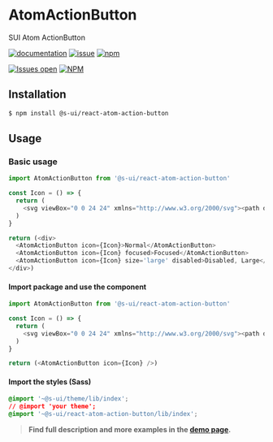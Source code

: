 # AtomActionButton

SUI Atom ActionButton

[![documentation](https://img.shields.io/badge/read%20the%20doc-black?logo=readthedocs)](https://sui-components.vercel.app/workbench/atom/actionButton/)
[![issue](https://img.shields.io/badge/report%20a%20bug-black?logo=openbugbounty&logoColor=red)](https://github.com/SUI-Components/sui-components/issues/new?&projects=4&template=bug-report.yml&assignees=&template=report-a-bug.yml&title=🪲+&labels=bug,component,atom,actionButton)
[![npm](https://img.shields.io/npm/dt/%40s-ui/react-atom-action-button?logo=npm&labelColor=black)](https://www.npmjs.com/package/@s-ui/react-atom-action-button)

[![Issues open](https://img.shields.io/github/issues-search/SUI-Components/sui-components?query=is%3Aopen%20label%3Acomponent%20label%3AactionButton&logo=openbugbounty&logoColor=red&label=issues%20open&color=red)](https://github.com/SUI-Components/sui-components/issues?q=is%3Aopen+label%3Acomponent+label%3AactionButton)
[![NPM](https://img.shields.io/npm/l/%40s-ui%2Freact-atom-action-button)](https://github.com/SUI-Components/sui-components/blob/main/components/atom/actionButton/LICENSE.md)

## Installation

```sh
$ npm install @s-ui/react-atom-action-button
```

## Usage

### Basic usage

```js
import AtomActionButton from '@s-ui/react-atom-action-button'

const Icon = () => {
  return (
    <svg viewBox="0 0 24 24" xmlns="http://www.w3.org/2000/svg"><path d="m6.3506 6.3506 2.649 2.649h-6v-6l1.938 1.938c1.842-1.849 4.347-2.938 7.062-2.938 5.515 0 10 4.486 10 10h-2c0-4.411-3.588-8-8-8-2.172 0-4.176.872-5.649 2.351zm11.2988 11.2988-2.649-2.649h6v6l-1.938-1.939c-1.842 1.85-4.347 2.939-7.062 2.939-5.515 0-10-4.486-10-10h2c0 4.411 3.588 8 8 8 2.172 0 4.176-.872 5.649-2.351z" /></svg>
  )
}

return (<div>
  <AtomActionButton icon={Icon}>Normal</AtomActionButton>
  <AtomActionButton icon={Icon} focused>Focused</AtomActionButton>
  <AtomActionButton icon={Icon} size='large' disabled>Disabled, Large</AtomActionButton>
</div>)

```

#### Import package and use the component

```js
import AtomActionButton from '@s-ui/react-atom-action-button'

const Icon = () => {
  return (
    <svg viewBox="0 0 24 24" xmlns="http://www.w3.org/2000/svg"><path d="m6.3506 6.3506 2.649 2.649h-6v-6l1.938 1.938c1.842-1.849 4.347-2.938 7.062-2.938 5.515 0 10 4.486 10 10h-2c0-4.411-3.588-8-8-8-2.172 0-4.176.872-5.649 2.351zm11.2988 11.2988-2.649-2.649h6v6l-1.938-1.939c-1.842 1.85-4.347 2.939-7.062 2.939-5.515 0-10-4.486-10-10h2c0 4.411 3.588 8 8 8 2.172 0 4.176-.872 5.649-2.351z" /></svg>
  )
}

return (<AtomActionButton icon={Icon} />)
```

#### Import the styles (Sass)

```css
@import '~@s-ui/theme/lib/index';
// @import 'your theme';
@import '~@s-ui/react-atom-action-button/lib/index';
```


> **Find full description and more examples in the [demo page](#).**